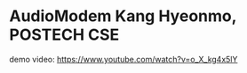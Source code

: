 AudioModem
Kang Hyeonmo, POSTECH CSE
========================================
demo video:
https://www.youtube.com/watch?v=o_X_kg4x5lY

